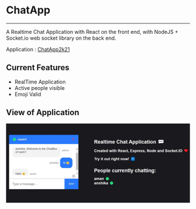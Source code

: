 # ChatApp
- - - -
A Realtime Chat Application with React on the front end, with NodeJS + Socket.io web socket library on the back end.

Application : [ChatApp2k21](https://chatapp2k21.netlify.app/)

## Current Features
* RealTime Application
* Active people visible
* Emoji Valid 


## View of Application

![](client/src/img/chat.jpg)


